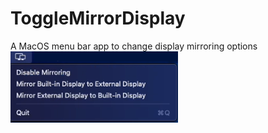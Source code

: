 # ToggleMirrorDisplay
A MacOS menu bar app to change display mirroring options  
![Screenshot](screenshots/screen1.png)
